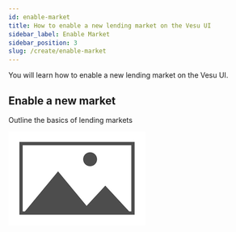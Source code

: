 ```yaml
---
id: enable-market
title: How to enable a new lending market on the Vesu UI
sidebar_label: Enable Market
sidebar_position: 3
slug: /create/enable-market
---
```


You will learn how to enable a new lending market on the Vesu UI.


## Enable a new market

Outline the basics of lending markets

![My Image](images/placeholder.png)